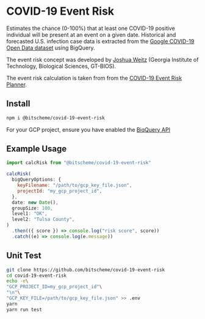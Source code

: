 # COVID-19 Event Risk

Estimates the chance (0-100%) that at least one COVID-19 positive individual will be present at an event on a given date. Historical and forecasted U.S. infection case data is extracted from the [Google COVID-19 Open Data dataset](https://cloud.google.com/blog/products/data-analytics/free-public-datasets-for-covid19) using BigQuery.

The event risk concept was developed by
[Joshua Weitz](http://ecotheory.biology.gatech.edu/) (Georgia Institute of Technology, Biological Sciences, GT-BIOS).

The event risk calculation is taken from from the [COVID-19 Event Risk Planner](https://github.com/appliedbinf/covid19-event-risk-planner).

## Install

```sh
npm i @bitscheme/covid-19-event-risk
```

For your GCP project, ensure you have enabled the [BiqQuery API](https://console.cloud.google.com/flows/enableapi?apiid=bigquery)

## Example Usage

```js
import calcRisk from "@bitscheme/covid-19-event-risk"

calcRisk(
  bigQueryOptions: {
    keyFilename: "/path/to/gcp_key_file.json",
    projectId: "my_gcp_project_id",
  },
  date: new Date(),
  groupSize: 100,
  level1: "OK",
  level2: "Tulsa County",
)
  .then(({ score }) => console.log("risk score", score))
  .catch((e) => console.log(e.message))
```

## Unit Test

```sh
git clone https://github.com/bitscheme/covid-19-event-risk
cd covid-19-event-risk
echo -e\
"GCP_PROJECT_ID=my_gcp_project_id"\
"\n"\
"GCP_KEY_FILE=/path/to/gcp_key_file.json" >> .env
yarn
yarn run test
```
